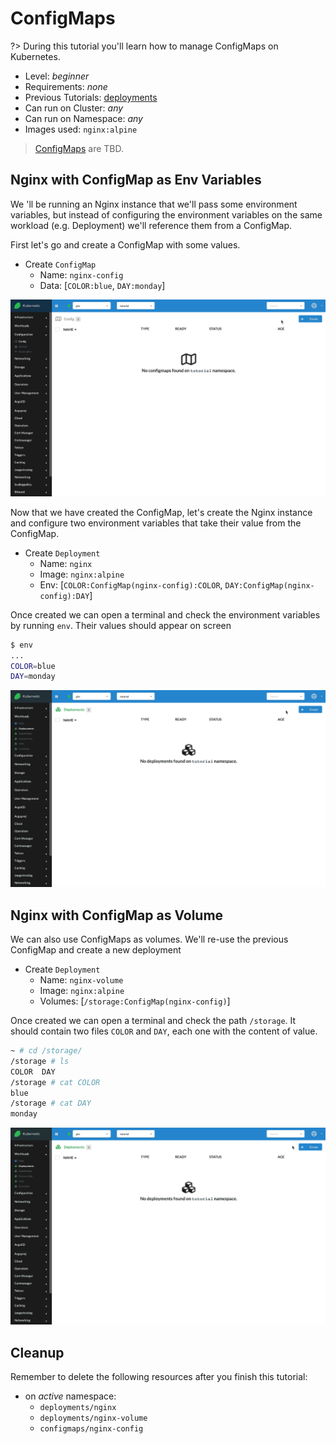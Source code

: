 # ConfigMaps

?> During this tutorial you'll learn how to manage ConfigMaps on Kubernetes.

* Level: *beginner*
* Requirements: *none*
* Previous Tutorials: [deployments](/tutorials/workloads/deployments/)
* Can run on Cluster: *any*
* Can run on Namespace: *any*
* Images used: `nginx:alpine`

> [ConfigMaps](https://kubernetes.io/docs/concepts/configuration/configmap/) are TBD.

## Nginx with ConfigMap as Env Variables

We 'll be running an Nginx instance that we'll pass some environment variables, but instead of configuring the environment variables on the same workload (e.g. Deployment) we'll reference them from a ConfigMap.

First let's go and create a ConfigMap with some values.

* Create `ConfigMap`
  * Name: `nginx-config`
  * Data: [`COLOR:blue`, `DAY:monday`]

![Nginx ConfigMap](images/configmaps-nginx.gif)

Now that we have created the ConfigMap, let's create the Nginx instance and configure two environment variables that take their value from the ConfigMap.

* Create `Deployment`
  * Name: `nginx`
  * Image: `nginx:alpine`
  * Env: [`COLOR:ConfigMap(nginx-config):COLOR`, `DAY:ConfigMap(nginx-config):DAY`]

Once created we can open a terminal and check the environment variables by running `env`. Their values should appear on screen

```sh
$ env
...
COLOR=blue
DAY=monday
```

![Nginx Deployment with ConfigMap Envs](images/deployments-nginx-with-configmap-envs.gif)

## Nginx with ConfigMap as Volume

We can also use ConfigMaps as volumes. We'll re-use the previous ConfigMap and create a new deployment

* Create `Deployment`
  * Name: `nginx-volume`
  * Image: `nginx:alpine`
  * Volumes: [`/storage:ConfigMap(nginx-config)`]

Once created we can open a terminal and check the path `/storage`. It should contain two files `COLOR` and `DAY`, each one with the content of value.

```sh
~ # cd /storage/
/storage # ls
COLOR  DAY
/storage # cat COLOR
blue
/storage # cat DAY
monday
```

![Nginx Deployment with ConfigMap Volume](images/deployments-nginx-with-configmap-volume.gif)

## Cleanup

Remember to delete the following resources after you finish this tutorial:

* on _active_ namespace:
  * `deployments/nginx`
  * `deployments/nginx-volume`
  * `configmaps/nginx-config`